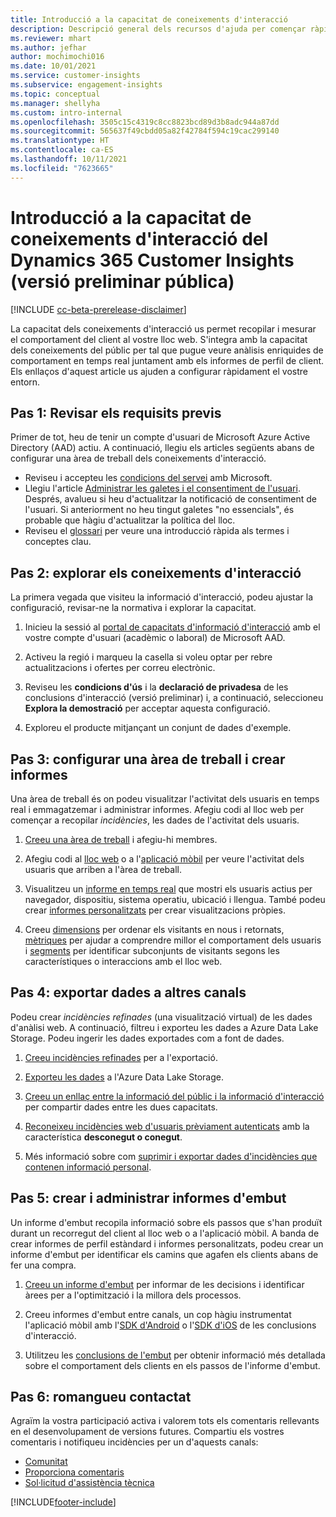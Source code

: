 ```yaml
---
title: Introducció a la capacitat de coneixements d'interacció
description: Descripció general dels recursos d'ajuda per començar ràpidament.
ms.reviewer: mhart
ms.author: jefhar
author: mochimochi016
ms.date: 10/01/2021
ms.service: customer-insights
ms.subservice: engagement-insights
ms.topic: conceptual
ms.manager: shellyha
ms.custom: intro-internal
ms.openlocfilehash: 3505c15c4319c8cc8823bcd89d3b8adc944a87dd
ms.sourcegitcommit: 565637f49cbdd05a82f42784f594c19cac299140
ms.translationtype: HT
ms.contentlocale: ca-ES
ms.lasthandoff: 10/11/2021
ms.locfileid: "7623665"
---
```

# <a name="get-started-with-dynamics-365-customer-insights-engagement-insights-capability-public-preview"></a>Introducció a la capacitat de coneixements d'interacció del Dynamics 365 Customer Insights (versió preliminar pública)

[!INCLUDE [cc-beta-prerelease-disclaimer](includes/cc-beta-prerelease-disclaimer.md)]

La capacitat dels coneixements d'interacció us permet recopilar i mesurar el comportament del client al vostre lloc web. S'integra amb la capacitat dels coneixements del públic per tal que pugue veure anàlisis enriquides de comportament en temps real juntament amb els informes de perfil de client. Els enllaços d'aquest article us ajuden a configurar ràpidament el vostre entorn.

## <a name="step-1-review-prerequisites"></a>Pas 1: Revisar els requisits previs

Primer de tot, heu de tenir un compte d'usuari de Microsoft Azure Active Directory (AAD) actiu. A continuació, llegiu els articles següents abans de configurar una àrea de treball dels coneixements d'interacció.

- Reviseu i accepteu les [condicions del servei](terms-of-service.md) amb Microsoft.  
- Llegiu l'article [Administrar les galetes i el consentiment de l'usuari](user-consent-storage.md). Després, avalueu si heu d'actualitzar la notificació de consentiment de l'usuari. Si anteriorment no heu tingut galetes "no essencials", és probable que hàgiu d'actualitzar la política del lloc.
- Reviseu el [glossari](glossary.md) per veure una introducció ràpida als termes i conceptes clau.

## <a name="step-2-explore-engagement-insights"></a>Pas 2: explorar els coneixements d'interacció

La primera vegada que visiteu la informació d'interacció, podeu ajustar la configuració, revisar-ne la normativa i explorar la capacitat.

1. Inicieu la sessió al [portal de capacitats d'informació d'interacció](https://home.ci.ai.dynamics.com/app/engagement-insights) amb el vostre compte d'usuari (acadèmic o laboral) de Microsoft AAD.

1. Activeu la regió i marqueu la casella si voleu optar per rebre actualitzacions i ofertes per correu electrònic.

1. Reviseu les **condicions d'ús** i la **declaració de privadesa** de les conclusions d'interacció (versió preliminar) i, a continuació, seleccioneu **Explora la demostració** per acceptar aquesta configuració.

1. Exploreu el producte mitjançant un conjunt de dades d'exemple.

##  <a name="step-3-set-up-a-workspace-and-create-reports"></a>Pas 3: configurar una àrea de treball i crear informes

Una àrea de treball és on podeu visualitzar l'activitat dels usuaris en temps real i emmagatzemar i administrar informes. Afegiu codi al lloc web per començar a recopilar *incidències*, les dades de l'activitat dels usuaris.

1. [Creeu una àrea de treball](create-workspace.md) i afegiu-hi membres.

1. Afegiu codi al [lloc web](instrument-website.md) o a l'[aplicació mòbil](developer-resources.md#capture-events-from-mobile-apps) per veure l'activitat dels usuaris que arriben a l'àrea de treball.

1. Visualitzeu un [informe en temps real](view-reports.md) que mostri els usuaris actius per navegador, dispositiu, sistema operatiu, ubicació i llengua. També podeu crear [informes personalitzats](custom-reports.md) per crear visualitzacions pròpies.

1. Creeu [dimensions](dimensions.md) per ordenar els visitants en nous i retornats, [mètriques](metrics.md) per ajudar a comprendre millor el comportament dels usuaris i [segments](segments.md) per identificar subconjunts de visitants segons les característiques o interaccions amb el lloc web.
    
## <a name="step-4-export-data-to-other-channels"></a>Pas 4: exportar dades a altres canals

Podeu crear *incidències refinades* (una visualització virtual) de les dades d'anàlisi web. A continuació, filtreu i exporteu les dades a Azure Data Lake Storage. Podeu ingerir les dades exportades com a font de dades.

1. [Creeu incidències refinades](refined-events.md) per a l'exportació.

1. [Exporteu les dades](export-events.md) a l'Azure Data Lake Storage.

1. [Creeu un enllaç entre la informació del públic i la informació d'interacció](integrate-audience-insights-engagement-insights.md) per compartir dades entre les dues capacitats.

1. [Reconeixeu incidències web d'usuaris prèviament autenticats](unknown-to-known.md) amb la característica **desconegut o conegut**.

1. Més informació sobre com [suprimir i exportar dades d'incidències que contenen informació personal](delete-export-personal-data.md).

## <a name="step-5-create-and-manage-funnel-reports"></a>Pas 5: crear i administrar informes d'embut

Un informe d'embut recopila informació sobre els passos que s'han produït durant un recorregut del client al lloc web o a l'aplicació mòbil. A banda de crear informes de perfil estàndard i informes personalitzats, podeu crear un informe d'embut per identificar els camins que agafen els clients abans de fer una compra. 

1. [Creeu un informe d'embut](funnel-reports.md) per informar de les decisions i identificar àrees per a l'optimització i la millora dels processos.

1. Creeu informes d'embut entre canals, un cop hàgiu instrumentat l'aplicació mòbil amb l'[SDK d'Android](get-started-android.md) o l'[SDK d'iOS](get-started-ios.md) de les conclusions d'interacció.

1. Utilitzeu les [conclusions de l'embut](funnel-reports.md#funnel-insights) per obtenir informació més detallada sobre el comportament dels clients en els passos de l'informe d'embut.
 
## <a name="step-6-stay-connected"></a>Pas 6: romangueu contactat

Agraïm la vostra participació activa i valorem tots els comentaris rellevants en el desenvolupament de versions futures. Compartiu els vostres comentaris i notifiqueu incidències per un d'aquests canals:
- [Comunitat](https://go.microsoft.com/fwlink/?linkid=2141648)
- [Proporciona comentaris](https://go.microsoft.com/fwlink/?linkid=2143222)
- [Sol·licitud d'assistència tècnica](https://go.microsoft.com/fwlink/?linkid=2145734) 


[!INCLUDE[footer-include](../includes/footer-banner.md)]
